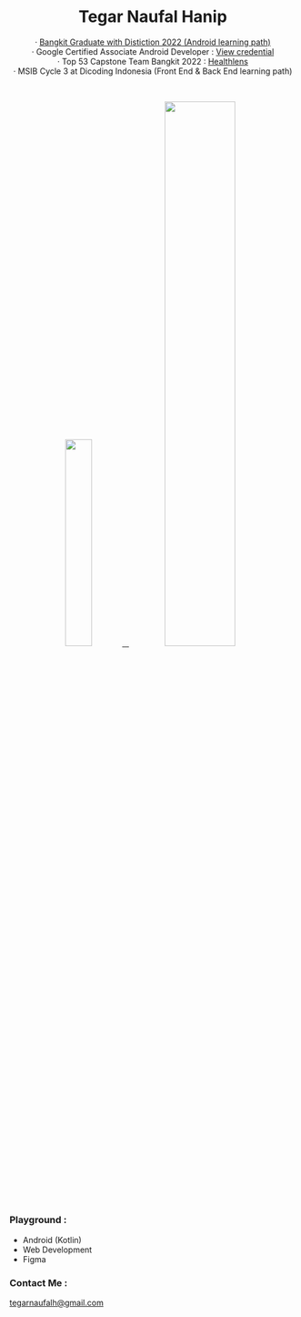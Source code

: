 <h1 align="center">
  <b>Tegar Naufal Hanip</b>
</h1>
<p align="center">
   · <a href="http://url8440.bangkit.academy/ls/click?upn=-2FJLwg1yixHJAL7wBEtTDLCWG-2BEtUgztB5-2BYWslJuKLcvO6lrW3MFSIaPTLdZn0qPOuzkAMYy7S-2BeikO47u19n3-2B3VeMZz3P6z7PV7ZGaPM261nyc1qSDyHBPuC9KxTS11wkW_DO9N4lY0LiVGTye7AHT2hl7quvPLlaucBFArye5qE3tRAq9Z80bIazgLkiqGZbmJYXieMC1ZdUm30GM-2FG7R4-2BJQr6INrICjz6tqMWYLxr5UqoLuAfxtuMUYK-2FCDn1PCb1PBTgio6WlbNOGpe-2F670BYN5Y8kLApMMg4E2mMnkVhyf9Gy1yRJEHLyx3nW-2BPhXQtO7UeQqYK6IYz226-2FmwqmnJR4T3urcgs3A291-2BD6R1o-3D" target="_blank" rel="noopener">Bangkit Graduate with Distiction 2022 (Android learning path)</a><br/>
   · Google Certified Associate Android Developer : <a href="https://www.credential.net/7f92cb1d-3ad0-4f39-b0f3-3d9d94bbecf5" target="_blank" rel="noopener">View credential</a><br/>
   · Top 53 Capstone Team Bangkit 2022 : <a href="https://github.com/TegarNH/Capstone-Project-C22-PS135" target="_blank" rel="noopener">Healthlens</a><br/>
   · MSIB Cycle 3 at Dicoding Indonesia (Front End & Back End learning path)
 </p>
<br/>
<p align="center">
  <a href="https://www.linkedin.com/in/tegarnaufalhanip" target="_blank">
    <img width="30.5%" src="https://github-contribution-stats.vercel.app/api/?username=TegarNH" />
    &nbsp;
    <img width="49.5%" src="https://github-readme-streak-stats.herokuapp.com/?user=TegarNH&theme=gruvbox&hide_border=true" />
  </a>
</p>

### Playground :
- Android (Kotlin)
- Web Development
- Figma

### Contact Me :
[tegarnaufalh@gmail.com](mailto:tegarnaufalh@gmail.com)
